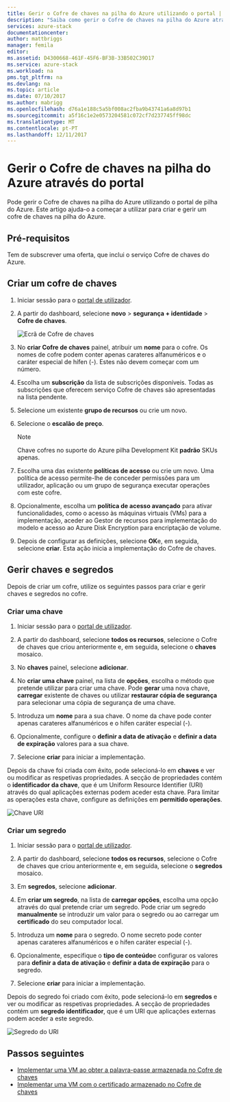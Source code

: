 ```yaml
---
title: Gerir o Cofre de chaves na pilha do Azure utilizando o portal | Microsoft Docs
description: "Saiba como gerir o Cofre de chaves na pilha do Azure através do portal"
services: azure-stack
documentationcenter: 
author: mattbriggs
manager: femila
editor: 
ms.assetid: D4300668-461F-45F6-BF3B-33B502C39D17
ms.service: azure-stack
ms.workload: na
pms.tgt_pltfrm: na
ms.devlang: na
ms.topic: article
ms.date: 07/10/2017
ms.author: mabrigg
ms.openlocfilehash: d76a1e188c5a5bf008ac2fba9b43741a6a8d97b1
ms.sourcegitcommit: a5f16c1e2e0573204581c072cf7d237745ff98dc
ms.translationtype: MT
ms.contentlocale: pt-PT
ms.lasthandoff: 12/11/2017
---
```

# <a name="manage-key-vault-in-azure-stack-by-using-the-portal"></a>Gerir o Cofre de chaves na pilha do Azure através do portal

Pode gerir o Cofre de chaves na pilha do Azure utilizando o portal de pilha do Azure. Este artigo ajuda-o a começar a utilizar para criar e gerir um cofre de chaves na pilha do Azure. 

## <a name="prerequisites"></a>Pré-requisitos  

Tem de subscrever uma oferta, que inclui o serviço Cofre de chaves do Azure.
 
## <a name="create-a-key-vault"></a>Criar um cofre de chaves 

1. Iniciar sessão para o [portal de utilizador](https://portal.local.azurestack.external).  

2. A partir do dashboard, selecione **novo** > **segurança + identidade** > **Cofre de chaves**.  

    ![Ecrã de Cofre de chaves](media/azure-stack-kv-manage-portal/image1.png)  

3. No **criar Cofre de chaves** painel, atribuir um **nome** para o cofre. Os nomes de cofre podem conter apenas carateres alfanuméricos e o caráter especial de hífen (-). Estes não devem começar com um número.  

4. Escolha um **subscrição** da lista de subscrições disponíveis. Todas as subscrições que oferecem serviço Cofre de chaves são apresentadas na lista pendente.  

5. Selecione um existente **grupo de recursos** ou crie um novo.  

6. Selecione o **escalão de preço**.  
    >[!NOTE]
    > Chave cofres no suporte do Azure pilha Development Kit **padrão** SKUs apenas.

7. Escolha uma das existente **políticas de acesso** ou crie um novo. Uma política de acesso permite-lhe de conceder permissões para um utilizador, aplicação ou um grupo de segurança executar operações com este cofre.  

8. Opcionalmente, escolha um **política de acesso avançado** para ativar funcionalidades, como o acesso às máquinas virtuais (VMs) para a implementação, aceder ao Gestor de recursos para implementação do modelo e acesso ao Azure Disk Encryption para encriptação de volume. 
  
9.  Depois de configurar as definições, selecione **OK**e, em seguida, selecione **criar**. Esta ação inicia a implementação do Cofre de chaves. 

## <a name="manage-keys-and-secrets"></a>Gerir chaves e segredos

Depois de criar um cofre, utilize os seguintes passos para criar e gerir chaves e segredos no cofre.

### <a name="create-a-key"></a>Criar uma chave

1. Iniciar sessão para o [portal de utilizador](https://portal.local.azurestack.external).  

2. A partir do dashboard, selecione **todos os recursos**, selecione o Cofre de chaves que criou anteriormente e, em seguida, selecione o **chaves** mosaico.  

3. No **chaves** painel, selecione **adicionar**. 

4. No **criar uma chave** painel, na lista de **opções**, escolha o método que pretende utilizar para criar uma chave. Pode **gerar** uma nova chave, **carregar** existente de chaves ou utilizar **restaurar cópia de segurança** para selecionar uma cópia de segurança de uma chave.  

5. Introduza um **nome** para a sua chave. O nome da chave pode conter apenas carateres alfanuméricos e o hífen caráter especial (-).  

6. Opcionalmente, configure o **definir a data de ativação** e **definir a data de expiração** valores para a sua chave.  

7. Selecione **criar** para iniciar a implementação.  

Depois da chave foi criada com êxito, pode selecioná-lo em **chaves** e ver ou modificar as respetivas propriedades. A secção de propriedades contém o **identificador da chave**, que é um Uniform Resource Identifier (URI) através do qual aplicações externas podem aceder esta chave. Para limitar as operações esta chave, configure as definições em **permitido operações**.

![Chave URI](media/azure-stack-kv-manage-portal/image4.png)  

### <a name="create-a-secret"></a>Criar um segredo 

1. Iniciar sessão para o [portal de utilizador](https://portal.local.azurestack.external).  
2. A partir do dashboard, selecione **todos os recursos**, selecione o Cofre de chaves que criou anteriormente e, em seguida, selecione o **segredos** mosaico.  

3. Em **segredos**, selecione **adicionar**.  

4. Em **criar um segredo**, na lista de **carregar opções**, escolha uma opção através do qual pretende criar um segredo. Pode criar um segredo **manualmente** se introduzir um valor para o segredo ou ao carregar um **certificado** do seu computador local.  

5. Introduza um **nome** para o segredo. O nome secreto pode conter apenas carateres alfanuméricos e o hífen caráter especial (-).  

6. Opcionalmente, especifique o **tipo de conteúdo**e configurar os valores para **definir a data de ativação** e **definir a data de expiração** para o segredo.  

7. Selecione **criar** para iniciar a implementação.  

Depois do segredo foi criado com êxito, pode selecioná-lo em **segredos** e ver ou modificar as respetivas propriedades. A secção de propriedades contém um **segredo identificador**, que é um URI que aplicações externas podem aceder a este segredo. 

![Segredo do URI](media/azure-stack-kv-manage-portal/image5.png) 


## <a name="next-steps"></a>Passos seguintes
* [Implementar uma VM ao obter a palavra-passe armazenada no Cofre de chaves](azure-stack-kv-deploy-vm-with-secret.md) 
* [Implementar uma VM com o certificado armazenado no Cofre de chaves](azure-stack-kv-push-secret-into-vm.md)     


